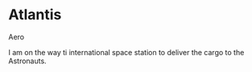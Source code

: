 # Atlantis
Aero 

I am on the way ti international space station to deliver the cargo to the Astronauts.
